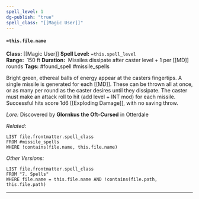 ```yaml
---
spell_level: 1
dg-publish: "true"
spell_class: "[[Magic User]]"
---
```


#### `=this.file.name`

**Class:** [[Magic User]]
**Spell Level:** `=this.spell_level`  
**Range:**  150 ft
**Duration:**  Missiles dissipate after caster level + 1 per [[MD]] rounds
**Tags:** #found_spell #missile_spells 


Bright green, ethereal balls of energy appear at the casters fingertips. A single missile is generated for each [[MD]]. These can be thrown all at once, or as many per round as the caster desires until they dissipate. The caster must make an attack roll to hit (add level + INT mod) for each missile. Successful hits score 1d6 [[Exploding Damage]], with no saving throw.

*Lore:*
Discovered by **Glornkus the Oft-Cursed** in Otterdale

*Related:* 
```dataview
LIST file.frontmatter.spell_class
FROM #missile_spells
WHERE !contains(file.name, this.file.name)
```
*Other Versions:*
```dataview
LIST file.frontmatter.spell_class
FROM "7. Spells"
WHERE file.name = this.file.name AND !contains(file.path, this.file.path)
```
___


